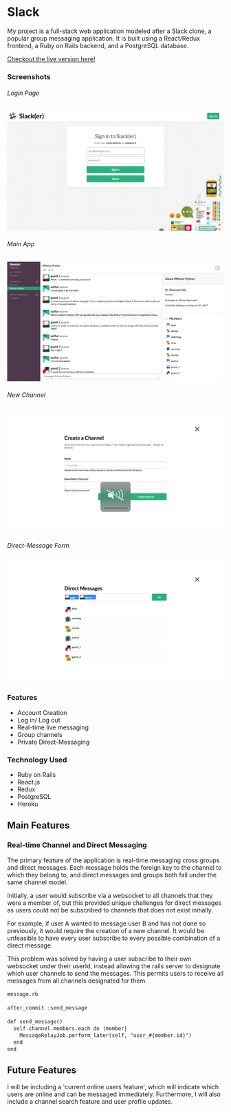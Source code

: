 # Slack

My project is a full-stack web application modeled after a Slack clone, a popular group messaging application.  It is built using a React/Redux frontend, a Ruby on Rails backend,  and a PostgreSQL database.

[Checkout the live version here!](https://slackerio.herokuapp.com/)

### Screenshots

###### Login Page
![sign-up](./public/images/screenshot_sign_up.png)

###### Main App
![messenger](./public/images/screenshot_messenger.png)

###### New Channel
![new-channel](./public/images/screenshot_new_channel.png)

###### Direct-Message Form
![direct-message-form](./public/images/screenshot_new_direct_message.png)

### Features
- Account Creation
- Log in/ Log out
- Real-time live messaging
- Group channels
- Private Direct-Messaging

### Technology Used
 - Ruby on Rails
 - React.js
 - Redux
 - PostgreSQL
 - Heroku

## Main Features

### Real-time Channel and Direct Messaging
  The primary feature of the application is real-time messaging cross groups and direct messages.  Each message holds the foreign key to the channel to which they belong to, and direct messages and groups both fall under the same channel model.

  Initially, a user would subscribe via a websocket to all channels that they were a member of, but this provided unique challenges for direct messages as users could not be subscribed to channels that does not exist initially.

  For example, if user A wanted to message user B and has not done so previously, it would require the creation of a new channel.  It would be unfeasible to have every user subscribe to every possible combination of a direct message.

  This problem was solved by having a user subscribe to their own websocket under their userId, instead allowing the rails server to designate which user channels to send the messages.  This permits users to receive all messages from all channels designated for them.

  ```
  message.rb

  after_commit :send_message

  def send_message()
    self.channel.members.each do |member|
      MessageRelayJob.perform_later(self, "user_#{member.id}")
    end
  end
  ```

## Future Features
  I will be including a 'current online users feature', which will indicate which users are online and can be messaged immediately.  Furthermore, I will also include a channel search feature and user profile updates.
